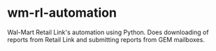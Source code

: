 wm-rl-automation
================

Wal-Mart Retail Link's automation using Python. Does downloading of reports from Retail Link and submitting reports from GEM mailboxes.
